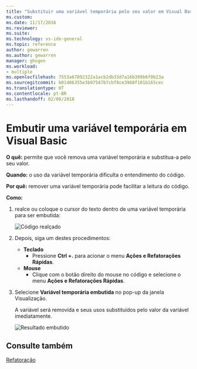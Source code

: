 ```yaml
---
title: "Substituir uma variável temporária pelo seu valor em Visual Basic | Microsoft Docs"
ms.custom: 
ms.date: 11/17/2016
ms.reviewer: 
ms.suite: 
ms.technology: vs-ide-general
ms.topic: reference
author: gewarren
ms.author: gewarren
manager: ghogen
ms.workload:
- multiple
ms.openlocfilehash: 7553a67892322a1acb2db33d7a16b399b6f0b23a
ms.sourcegitcommit: b01406355e3b97547b7cbf8ce3960f101b165cec
ms.translationtype: HT
ms.contentlocale: pt-BR
ms.lasthandoff: 02/06/2018
---
```

# <a name="inline-a-temporary-variable-in-visual-basic"></a>Embutir uma variável temporária em Visual Basic

**O quê:** permite que você remova uma variável temporária e substitua-a pelo seu valor.

**Quando:** o uso da variável temporária dificulta o entendimento do código.

**Por quê:** remover uma variável temporária pode facilitar a leitura do código.

**Como:**

1. realce ou coloque o cursor do texto dentro de uma variável temporária para ser embutida:

   ![Código realçado](media/inline-highlight-vb.png)

1. Depois, siga um destes procedimentos:
   * **Teclado**
     * Pressione **Ctrl +.** para acionar o menu **Ações e Refatorações Rápidas**.
   * **Mouse**
     * Clique com o botão direito do mouse no código e selecione o menu **Ações e Refatorações Rápidas**.

1. Selecione **Variável temporária embutida** no pop-up da janela Visualização.

   A variável será removida e seus usos substituídos pelo valor da variável imediatamente.

   ![Resultado embutido](media/inline-result-vb.png)

## <a name="see-also"></a>Consulte também

[Refatoração](../refactoring-in-visual-studio.md)